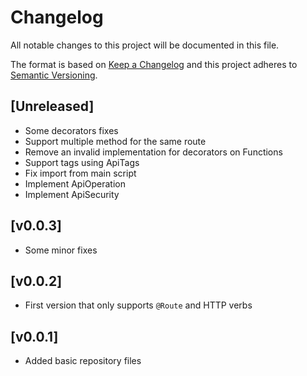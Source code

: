 # Changelog
All notable changes to this project will be documented in this file.

The format is based on [Keep a Changelog](http://keepachangelog.com/en/1.0.0/)
and this project adheres to [Semantic Versioning](http://semver.org/spec/v2.0.0.html).

## [Unreleased]

- Some decorators fixes
- Support multiple method for the same route
- Remove an invalid implementation for decorators on Functions
- Support tags using ApiTags
- Fix import from main script
- Implement ApiOperation
- Implement ApiSecurity

## [v0.0.3]

- Some minor fixes

## [v0.0.2]

- First version that only supports `@Route` and HTTP verbs

## [v0.0.1]

- Added basic repository files
